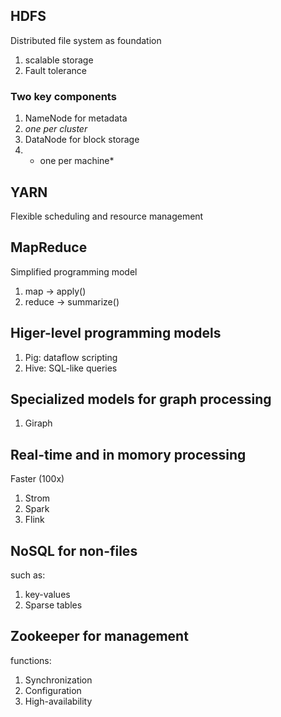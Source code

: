 ## HDFS
Distributed file system as foundation  
1. scalable storage
2. Fault tolerance 

### Two key components
1. NameNode for metadata
1. *one per cluster*
2. DataNode for block storage  
1. * one per machine*

## YARN
Flexible scheduling and resource management

## MapReduce
Simplified programming model
1. map -> apply()
2. reduce -> summarize()

## Higer-level programming models
1. Pig: dataflow scripting
2. Hive: SQL-like queries

## Specialized models for graph processing
1. Giraph

## Real-time and in momory processing
Faster (100x)
1. Strom
2. Spark
3. Flink

## NoSQL for non-files
such as:
1. key-values
2. Sparse tables

## Zookeeper for management
functions:
1. Synchronization
2. Configuration
3. High-availability